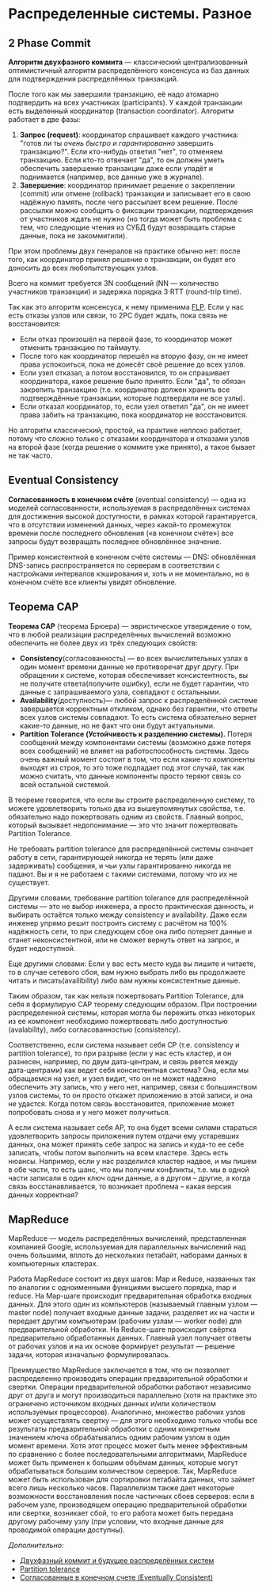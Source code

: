 

# Распределенные системы. Разное

## 2 Phase Commit

**Алгоритм двухфазного коммита** — классический централизованный оптимистичный алгоритм распределённого консенсуса из баз данных для подтверждения распределённых транзакций.

После того как мы завершили транзакцию, её надо атомарно подтвердить на всех участниках (participants). У каждой транзакции есть выделенный координатор (transaction coordinator). Алгоритм работает в две фазы:

1. **Запрос (request)**: координатор спрашивает каждого участника: "готов ли ты *очень быстро и гарантированно* завершить транзакцию?". Если кто-нибудь ответил "нет", то отменяем транзакцию. Если кто-то отвечает "да", то он должен уметь обеспечить завершение транзакции даже если упадёт и поднимается (например, все данные уже в журнале).
2. **Завершение**: координатор принимает решение о закреплении (commit) или отмене (rollback) транзакции и записывает его в свою надёжную память, после чего рассылает всем решение. После рассылки можно сообщить о фиксации транзакции, подтверждения от участников ждать не нужно (но тогда может быть проблема с тем, что следующие чтения из СУБД будут возвращать старые данные, пока не закоммитили).

При этом проблемы двух генералов на практике обычно нет: после того, как координатор принял решение о транзакции, он будет его доносить до всех любопытствующих узлов.

Всего на коммит требуется 3N сообщений (NN — количество участников транзакции) и задержка порядка 3⋅RTT (round-trip time).

Так как это алгоритм консенсуса, к нему применима [FLP](https://neerc.ifmo.ru/wiki/index.php?title=Теорема_Фишера-Линча-Патерсона_(FLP)). Если у нас есть отказы узлов или связи, то 2PC будет ждать, пока связь не восстановится:

- Если отказ произошёл на первой фазе, то координатор может отменить транзакцию по таймауту.
- После того как координатор перешёл на вторую фазу, он не имеет права успокоиться, пока не донесёт своё решение до всех узлов.
- Если узел отказал, а потом восстановился, то он спрашивает координатора, какое решение было принято. Если "да", то обязан закрепить транзакцию (т.е. координатор должен хранить все подтверждённые транзакции, которые подтвердили не все узлы).
- Если отказал координатор, то, если узел ответил "да", он не имеет права забить на транзакцию, пока координатор не восстановится.

Но алгоритм классический, простой, на практике неплохо работает, потому что сложно только с отказами координатора и отказами узлов на второй фазе (когда решение о коммите уже принято), а такое бывает не так часто.

## Eventual Consistency

**Согласованность в конечном счёте** (eventual consistency) — одна из моделей согласованности, используемая в распределённых системах для достижения высокой доступности, в рамках которой гарантируется, что в отсутствии изменений данных, через какой-то промежуток времени после последнего обновления («в конечном счёте») все запросы будут возвращать последнее обновлённое значение.

Пример консистентной в конечном счёте системы — DNS: обновлённая DNS-запись распространяется по серверам в соответствии с настройками интервалов кэширования и, хоть и не моментально, но в конечном счёте все клиенты увидят обновление.

## Теорема CAP

**Теорема САР** (теорема Брюера) — эвристическое утверждение о том, что в любой реализации распределённых вычислений возможно обеспечить не более двух из трёх следующих свойств:

- **Сonsistency**(согласованность) — во всех вычислительных узлах в один момент времени данные не противоречат друг другу. При обращении к системе, которая обеспечивает консистентность, вы не получите ответа(получите ошибку), если не будет гарантии, что данные с запрашиваемого узла, совпадают с остальными.
- **Availability**(доступность)— любой запрос к распределённой системе завершается корректным откликом, однако без гарантии, что ответы всех узлов системы совпадают. То есть система обязательно вернет какие-то данные, но не факт что они будут актуальными.
- **Partition Tolerance (Устойчивость к разделению системы).** Потеря сообщений между компонентами системы (возможно даже потеря всех сообщений) не влияет на работоспособность системы. Здесь очень важный момент состоит в том, что если какие-то компоненты выходят из строя, то это тоже подпадает под этот случай, так как можно считать, что данные компоненты просто теряют связь со всей остальной системой.

В теореме говорится, что если вы строите распределенную систему, то можете удовлетворить только два из вышеупомянутых свойства, т.е. обязательно надо пожертвовать одним из свойств. Главный вопрос, который вызывает недопонимание — это что значит пожертвовать Partition Tolerance.

Не требовать partition tolerance для распределённой системы означает работу в сети, гарантирующей никогда не терять (или даже задерживать) сообщения, и чьи узлы гарантированно никогда не падают. Вы и я не работаем с такими системами, потому что их не существует.

Другими словами, требование partition tolerance для распределённой системы — это не выбор инженера, а просто практическая данность, и выбирать остаётся только между consistency и availability. Даже если инженер упрямо решит построить систему с расчётом на 100% надёжность сети, то при следующем сбое она либо потеряет данные и станет неконсистентной, или не сможет вернуть ответ на запрос, и будет недоступной.

Еще другими словами: Если у вас есть место куда вы пишите и читаете, то в случае сетевого сбоя, вам нужно выбрать либо вы продолжаете читать и писать(availibility) либо вам нужны консистентные данные.

Таким образом, так как нельзя пожертвовать Partition Tolerance, для себя я формулирую CAP теорему следующим образом. При построении распределенной системы, которая могла бы пережить отказ некоторых из ее компонент необходимо пожертвовать либо доступностью (avalability), либо согласованностью (consistency).

Соответственно, если система называет себя CP (т.е. consistency и partition tolerance), то при разрыве (если у нас есть кластер, и он разнесен, например, по двум дата-центрам, и связь рвется между дата-центрами) как ведет себя консистентная система? Она, если мы обращаемся на узел, и узел видит, что он не может надежно обеспечить эту запись, что у него нет, например, связи с большинством узлов системы, то он просто откажет приложению в этой записи, и она не удастся. Когда потом связь восстановится, приложение может попробовать снова и у него может получиться.

А если система называет себя AP, то она будет всеми силами стараться удовлетворить запросы приложения путем отдачи ему устаревших данных, она может принять себе запрос на запись и куда-то ее себе записать, чтобы потом выполнить на всем кластере. Здесь есть нюансы. Например, если у нас разделился кластер надвое, и мы пишем в обе части, то есть шанс, что мы получим конфликты, т.е. мы в одной части записали в один ключ одни данные, а в другом – другие, а когда связь восстанавливается, то возникает проблема – какая версия данных корректная?

## MapReduce

MapReduce — модель распределённых вычислений, представленная компанией Google, используемая для параллельных вычислений над очень большими, вплоть до нескольких петабайт, наборами данных в компьютерных кластерах.

Работа MapReduce состоит из двух шагов: Map и Reduce, названных так по аналогии с одноименными функциями высшего порядка, map и reduce. На Map-шаге происходит предварительная обработка входных данных. Для этого один из компьютеров (называемый главным узлом — master node) получает входные данные задачи, разделяет их на части и передает другим компьютерам (рабочим узлам — worker node) для предварительной обработки. На Reduce-шаге происходит свёртка предварительно обработанных данных. Главный узел получает ответы от рабочих узлов и на их основе формирует результат — решение задачи, которая изначально формулировалась.

Преимущество MapReduce заключается в том, что он позволяет распределенно производить операции предварительной обработки и свертки. Операции предварительной обработки работают независимо друг от друга и могут производиться параллельно (хотя на практике это ограничено источником входных данных и/или количеством используемых процессоров). Аналогично, множество рабочих узлов может осуществлять свертку — для этого необходимо только чтобы все результаты предварительной обработки с одним конкретным значением ключа обрабатывались одним рабочим узлом в один момент времени. Хотя этот процесс может быть менее эффективным по сравнению с более последовательными алгоритмами, MapReduce может быть применен к большим объёмам данных, которые могут обрабатываться большим количеством серверов. Так, MapReduce может быть использован для сортировки петабайта данных, что займет всего лишь несколько часов. Параллелизм также дает некоторые возможности восстановления после частичных сбоев серверов: если в рабочем узле, производящем операцию предварительной обработки или свертки, возникает сбой, то его работа может быть передана другому рабочему узлу (при условии, что входные данные для проводимой операции доступны).



*Дополнительно:*

- [Двухфазный коммит и будущее распределённых систем](https://habr.com/ru/post/434496/)
- [Partition tolerance](http://softwaremaniacs.org/blog/2012/01/16/partition-tolerance/)
- [Согласованные в конечном счете (Eventually Consistent)](https://habr.com/ru/post/100891/)